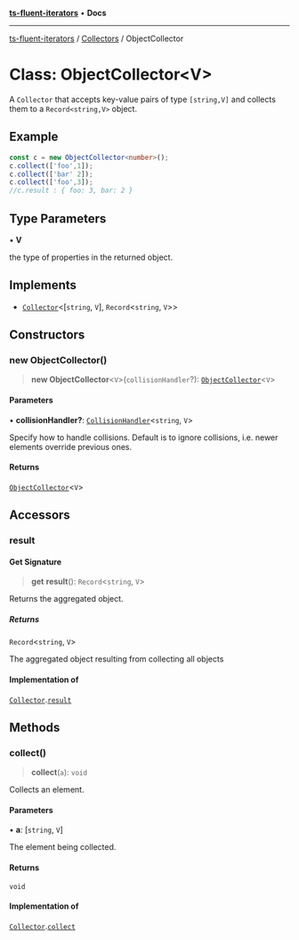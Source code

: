 [**ts-fluent-iterators**](../../../README.md) • **Docs**

---

[ts-fluent-iterators](../../../README.md) / [Collectors](../README.md) / ObjectCollector

# Class: ObjectCollector\<V\>

A `Collector` that accepts key-value pairs of type `[string,V]` and collects them to a `Record<string,V>` object.

## Example

```ts
const c = new ObjectCollector<number>();
c.collect(['foo',1]);
c.collect(['bar' 2]);
c.collect(['foo',3]);
//c.result : { foo: 3, bar: 2 }
```

## Type Parameters

• **V**

the type of properties in the returned object.

## Implements

- [`Collector`](../interfaces/Collector.md)\<[`string`, `V`], `Record`\<`string`, `V`\>\>

## Constructors

### new ObjectCollector()

> **new ObjectCollector**\<`V`\>(`collisionHandler`?): [`ObjectCollector`](ObjectCollector.md)\<`V`\>

#### Parameters

• **collisionHandler?**: [`CollisionHandler`](../../../type-aliases/CollisionHandler.md)\<`string`, `V`\>

Specify how to handle collisions. Default is to ignore collisions, i.e. newer elements override previous ones.

#### Returns

[`ObjectCollector`](ObjectCollector.md)\<`V`\>

## Accessors

### result

#### Get Signature

> **get** **result**(): `Record`\<`string`, `V`\>

Returns the aggregated object.

##### Returns

`Record`\<`string`, `V`\>

The aggregated object resulting from collecting all objects

#### Implementation of

[`Collector`](../interfaces/Collector.md).[`result`](../interfaces/Collector.md#result)

## Methods

### collect()

> **collect**(`a`): `void`

Collects an element.

#### Parameters

• **a**: [`string`, `V`]

The element being collected.

#### Returns

`void`

#### Implementation of

[`Collector`](../interfaces/Collector.md).[`collect`](../interfaces/Collector.md#collect)
